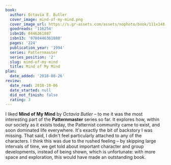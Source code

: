 ```yaml
---
book:
  author: Octavia E. Butler
  cover_image: mind-of-my-mind.png
  cover_image_url: https://s.gr-assets.com/assets/nophoto/book/111x148-bcc042a9c91a29c1d680899eff700a03.png
  goodreads: '116254'
  isbn10: 0446361887
  isbn13: '9780446361880'
  pages: '224'
  publication_year: '1994'
  series: Patternmaster
  series_position: '2'
  slug: mind-of-my-mind
  title: Mind of My Mind
plan:
  date_added: '2018-08-26'
review:
  date_read: 2018-10-06
  date_started: null
  did_not_finish: false
  rating: 3
---
```


I liked **Mind of My Mind** by *Octavia Butler* – to me it was the most interesting part of the **Patternmaster** series so far. It explores how, within our society as it exists today, the Patternist community came to exist, and soon dominated life everywhere. It's exactly the bit of backstory I was missing. That said, I didn't feel particularly attached to any of the characters. I think this was due to the rushed feeling – by skipping large intervals of time, we get told about important character and group developments, instead of being shown, which is unfortunate: with more space and exploration, this would have made an outstanding book.

